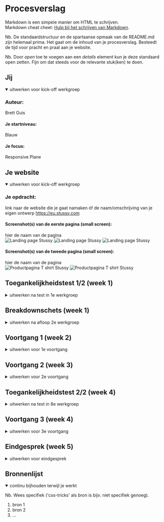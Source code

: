 # Procesverslag
Markdown is een simpele manier om HTML te schrijven.  
Markdown cheat cheet: [Hulp bij het schrijven van Markdown](https://github.com/adam-p/markdown-here/wiki/Markdown-Cheatsheet).

Nb. De standaardstructuur en de spartaanse opmaak van de README.md zijn helemaal prima. Het gaat om de inhoud van je procesverslag. Besteedt de tijd voor pracht en praal aan je website.

Nb. Door *open* toe te voegen aan een *details* element kun je deze standaard open zetten. Fijn om dat steeds voor de relevante stuk(ken) te doen.





## Jij

<details open>
  <summary>uitwerken voor kick-off werkgroep</summary>

  ### Auteur:
  Brett Guis

  #### Je startniveau:
  Blauw

  #### Je focus:
  Responsive Plane
 
</details>





## Je website

<details open>
  <summary>uitwerken voor kick-off werkgroep</summary>

  ### Je opdracht:
  link naar de website die je gaat namaken óf de naam/omschrijving van je eigen ontwerp
  https://eu.stussy.com
  #### Screenshot(s) van de eerste pagina (small screen): 
  hier de naam van de pagina  
  <img src="readme-images/Scherm1" width="375px" alt="Landing page Stussy">
   <img src="readme-images/scherm1nieuw" width="375px" alt="Landing page Stussy">
     <img src="readme-images/scherm1deel2" width="375px" alt="Landing page Stussy">

  #### Screenshot(s) van de tweede pagina (small screen):
  hier de naam van de pagina  
  <img src="readme-images/Scherm2" width="375px" alt="Productpagina T shirt Stussy">
  <img src="readme-images/scherm2productpagina" width="375px" alt="Productpagina T shirt Stussy">
 
</details>



## Toegankelijkheidstest 1/2 (week 1)

<details>
  <summary>uitwerken na test in 1e werkgroep</summary>

  ### Bevindingen
  Lijst met je bevindingen die in de test naar voren kwamen:
  
  1. veel afbeeldingen zijn niet gelabeld en eer is voor sommige afbeeldingen niet duidelijk wat voor 
   afbeelding het is zonder naar de afbeelding te kijken

  2. Er zijn niet altijd states gebruikt voor de knoppen

  3. Teksten zijn redelijk klein. (stussy huisstijl dus wellicht andere oplossing voor vinden)

  #### Screenreader
  Hier korte omschrijving (met indien nodig afbeeldingen)

 1. Veel afbeeldingen zijn niet gelabeld en zijn dus niet duidelijk voor de screenreader

 2. Veel knoppen met namen die niet te begrijpen zijn door alleen de naam te horen bijvoorbeeld: 'Chapters'

  Hier een omschrijving van hoe het opgelost kan worden (met indien nodig afbeeldingen)

 1. Afbeeldingen en knoppen dienen goed gelabeld te worden zodat deze wel duidelijk zullen zijn op mijn  eigen 
  site

 2. sommige knoppen zoals 'chapters' kunnen we weglaten omdat deze kunnen zorgen voor ruis bij mensen die de   
  screenreader gebruiken


  #### Muis en Toetsenbord 
  Hier korte omschrijving (met indien nodig afbeeldingen)

 1. de knoppen op de stussy site zijn redelijk klein en dus 
  wellicht lastig om aan te klikken met de muis. 

 2. sommige knoppen zijn disabled bij bijvoorbeeld uitverkochte 
  producten. hhier zou ik evt een melding kunnen maken ipv de knop 
   te disablen omdat dit voor verwarring kan zorgemn

  Hier een omschrijving van hoe het opgelost kan worden (met indien nodig afbeeldingen)

  1. aangezien het huisstijl is van stussy om de tekst klein te   
   houden moet ik hier een andere oplossing voor bedenken. door 
    gebruik te maken van een goede focus sla ik twee vliegen in 
    een klap. mensen die moeilijk hun muis kunnen bedienen 
    kunnen dan gebruik maken van de tab knop en duidelijk zien 
    welk element zij geselecteerd hebben.

  2. ik zorg ervoor dat ik geen knoppen disable op de pagina om   
  verwarring te voorkomen.


  #### Motoriek (shocks, elastiekjes)
  Hier korte omschrijving (met indien nodig afbeeldingen)

  1. zoals hierboven vermeld zijn de knoppen redelijk klein en dus 
   in sommige gevallen lastig aan te klikken. door een goede focus 
    te gebruiken kunnen mensen die geen goede controle hebben 
     over hun muis alsnog simpel door de website heen tabben.

  2. ook mensen met handen die anders werken dan normaal (elastiekjes) kunnen door te tabben de website gebruiken.

  #### Visueel (brillen, contrast, kleurenblind, dark/light). 
  Hier korte omschrijving (met indien nodig afbeeldingen)

  Hier een omschrijving van hoe het opgelost kan worden (met indien nodig afbeeldingen)

</details>



## Breakdownschets (week 1)

<details>
  <summary>uitwerken na afloop 2e werkgroep</summary>

  ### de hele pagina: 
  <img src="readme-images/breakdownhome" width="375px" alt="breakdown van de hele pagina">
  <img src="readme-images/breakdownproductpage" width="375px" alt="breakdown van de hele pagina">

  ### dynamisch deel (bijv menu): 
  <img src="readme-images/breakdownpopup" width="375px" alt="breakdown van een dynamisch deel">


</details>





## Voortgang 1 (week 2)

<details>
  <summary>uitwerken voor 1e voortgang</summary>

  ### Stand van zaken
  hier dit ging goed & dit was lastig (neem ook screenshots op van delen van je website en code)


  ### Agenda voor meeting
  samen met je groepje opstellen

  | student 1      | student 2          | student 3    | student 4        |
  | ---            | ---                | ---          | ---              |
  | dit bespreken  | en dit             | en ik dit    | en dan ik dat    |
  | en dat ook nog | dit als er tijd is | nog een punt | dit wil ik zeker |
  | ...            | ...                | ...          | ...              |


  ### Verslag van meeting
  hier na afloop snel de uitkomsten van de meeting vastleggen

  - punt 1
  - punt 2
  - nog een punt
  - ...

</details>





## Voortgang 2 (week 3)

<details>
  <summary>uitwerken voor 2e voortgang</summary>

  ### Stand van zaken
  hier dit ging goed & dit was lastig (neem ook screenshots op van delen van je website en code)


  ### Agenda voor meeting
  samen met je groepje opstellen

  | student 1      | student 2          | student 3    | student 4        |
  | ---            | ---                | ---          | ---              |
  | dit bespreken  | en dit             | en ik dit    | en dan ik dat    |
  | en dat ook nog | dit als er tijd is | nog een punt | dit wil ik zeker |
  | ...            | ...                | ...          | ...              |


  ### Verslag van meeting
  hier na afloop snel de uitkomsten van de meeting vastleggen

  - punt 1
  - punt 2
  - nog een punt
- ...

</details>





## Toegankelijkheidstest 2/2 (week 4)

<details>
  <summary>uitwerken na test in 8e werkgroep</summary>

  ### Bevindingen
  Lijst met je bevindingen die in de test naar voren kwamen (geef ook aan wat er verbeterd is):

  #### Screenreader
  Hier korte omschrijving (met indien nodig afbeeldingen)

  Hier een omschrijving van hoe het opgelost kan worden (met indien nodig afbeeldingen)


  #### Muis en Toetsenbord 
  Hier korte omschrijving (met indien nodig afbeeldingen)

  Hier een omschrijving van hoe het opgelost kan worden (met indien nodig afbeeldingen)


  #### Motoriek (shocks, elastiekjes)
  Hier korte omschrijving (met indien nodig afbeeldingen)

  Hier een omschrijving van hoe het opgelost kan worden (met indien nodig afbeeldingen)


  #### Visueel (brillen, contrast, kleurenblind, dark/light). 
  Hier korte omschrijving (met indien nodig afbeeldingen)

  Hier een omschrijving van hoe het opgelost kan worden (met indien nodig afbeeldingen)

</details>





## Voortgang 3 (week 4)

<details>
  <summary>uitwerken voor 3e voortgang</summary>

  ### Stand van zaken
  hier dit ging goed & dit was lastig (neem ook screenshots op van delen van je website en code)


  ### Agenda voor meeting
  samen met je groepje opstellen

  | student 1      | student 2          | student 3    | student 4        |
  | ---            | ---                | ---          | ---              |
  | dit bespreken  | en dit             | en ik dit    | en dan ik dat    |
  | en dat ook nog | dit als er tijd is | nog een punt | dit wil ik zeker |
  | ...            | ...                | ...          | ...              |


  ### Verslag van meeting
  hier na afloop snel de uitkomsten van de meeting vastleggen

  - punt 1
  - punt 2
  - nog een punt
  - ...

</details>





## Eindgesprek (week 5)

<details>
  <summary>uitwerken voor eindgesprek</summary>

  ### Je uitkomst - karakteristiek screenshots:
  <img src="readme-images/dummy-plaatje.jpg" width="375px" alt="uitomst opdracht 1">


  ### Dit ging goed/Heb ik geleerd: 
  Korte omschrijving met plaatjes

  <img src="readme-images/dummy-plaatje.jpg" width="375px" alt="top">


  ### Dit was lastig/Is niet gelukt:
  Korte omschrijving met plaatjes

  <img src="readme-images/dummy-plaatje.jpg" width="375px" alt="bummer">
</details>





## Bronnenlijst

<details open>
  <summary>continu bijhouden terwijl je werkt</summary>

  Nb. Wees specifiek ('css-tricks' als bron is bijv. niet specifiek genoeg).

  1. bron 1
  2. bron 2
  3. ...

</details>
